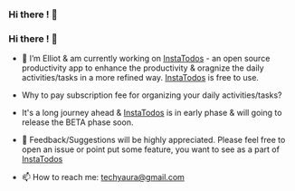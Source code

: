 ### Hi there ! 👋
### Hi there ! 👋

<!--
**techyaura/techyaura** is a ✨ _special_ ✨ repository because its `README.md` (this file) appears on your GitHub profile.
-->
- 🔭 I’m Elliot & am currently working on [InstaTodos](https://www.instatodos.com) - an open source productivity app to enhance the productivity & oragnize the daily activities/tasks in a more refined way.
[InstaTodos](https://www.instatodos.com) is free to use.

- Why to pay subscription fee for organizing your daily activities/tasks?

- It's a long journey ahead & [InstaTodos](https://www.instatodos.com) is in early phase & will going to release the BETA phase soon.

- 🌱 Feedback/Suggestions will be highly appreciated. Please feel free to open an issue or point put some feature, you want to see as a part of [InstaTodos](https://www.instatodos.com)

- 📫 How to reach me: [techyaura@gmail.com](mailto:example@mail.com)
